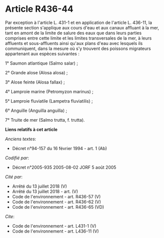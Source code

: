 # Article R436-44

Par exception à l'article L. 431-1 et en application de l'article L. 436-11, la présente section s'applique aux cours d'eau
et aux canaux affluant à la mer, tant en amont de la limite de salure des eaux que dans leurs parties comprises entre cette
limite et les limites transversales de la mer, à leurs affluents et sous-affluents ainsi qu'aux plans d'eau avec lesquels ils
communiquent, dans la mesure où s'y trouvent des poissons migrateurs appartenant aux espèces suivantes : 

1° Saumon atlantique (Salmo salar) ; 

2° Grande alose (Alosa alosa) ; 

3° Alose feinte (Alosa fallax) ; 

4° Lamproie marine (Petromyzon marinus) ; 

5° Lamproie fluviatile (Lampetra fluviatilis) ; 

6° Anguille (Anguilla anguilla) ; 

7° Truite de mer (Salmo trutta, f. trutta).

**Liens relatifs à cet article**

_Anciens textes_:

  - Décret n°94-157 du 16 février 1994 - art. 1 (Ab)

_Codifié par_:

  - Décret n°2005-935 2005-08-02 JORF 5 août 2005

_Cité par_:

  - Arrêté du 13 juillet 2018 (V)
  - Arrêté du 13 juillet 2018 - art. (V)
  - Code de l'environnement - art. R436-57 (V)
  - Code de l'environnement - art. R436-62 (V)
  - Code de l'environnement - art. R436-65 (VD)

_Cite_:

  - Code de l'environnement - art. L431-1 (V)
  - Code de l'environnement - art. L436-11 (V)
